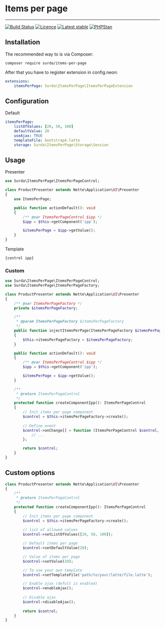 # Items per page

-----

[![Build Status](https://travis-ci.org/surda/items-per-page.svg?branch=master)](https://travis-ci.org/surda/items-per-page)
[![Licence](https://img.shields.io/packagist/l/surda/items-per-page.svg?style=flat-square)](https://packagist.org/packages/surda/items-per-page)
[![Latest stable](https://img.shields.io/packagist/v/surda/items-per-page.svg?style=flat-square)](https://packagist.org/packages/surda/items-per-page)
[![PHPStan](https://img.shields.io/badge/PHPStan-enabled-brightgreen.svg?style=flat)](https://github.com/phpstan/phpstan)


## Installation

The recommended way to is via Composer:

```
composer require surda/items-per-page
```

After that you have to register extension in config.neon:

```yaml
extensions:
    itemsPerPage: Surda\ItemsPerPage\ItemsPerPageExtension
```

## Configuration

Default
```yaml
itemsPerPage:
    listOfValues: [20, 50, 100]
    defaultValue: 20
    useAjax: TRUE
    templateFile: bootstrap4.latte
    storage: Surda\ItemsPerPage\Storage\Session
```

## Usage

Presenter

```php
use Surda\ItemsPerPage\ItemsPerPageControl;

class ProductPresenter extends Nette\Application\UI\Presenter
{
    use ItemsPerPage;

    public function actionDefault(): void
    {
        /** @var ItemsPerPageControl $ipp */
        $ipp = $this->getComponent('ipp');

        $itemsPerPage = $ipp->getValue();
    }
}
```
Template

```html
{control ipp}
```

### Custom

```php
use Surda\ItemsPerPage\ItemsPerPageControl;
use Surda\ItemsPerPage\ItemsPerPageFactory;

class ProductPresenter extends Nette\Application\UI\Presenter
{
    /** @var ItemsPerPageFactory */
    private $itemsPerPageFactory;

    /**
     * @param ItemsPerPageFactory $itemsPerPageFactory
     */
    public function injectItemsPerPage(ItemsPerPageFactory $itemsPerPageFactory): void
    {
        $this->itemsPerPageFactory = $itemsPerPageFactory;
    }

    public function actionDefault(): void
    {
        /** @var ItemsPerPageControl $ipp */
        $ipp = $this->getComponent('ipp');

        $itemsPerPage = $ipp->getValue();
    }

    /**
     * @return ItemsPerPageControl
     */
    protected function createComponentIpp(): ItemsPerPageControl
    {
        // Init items per page component
        $control = $this->itemsPerPageFactory->create();
        
        // Define event
        $control->onChange[] = function (ItemsPerPageControl $control, int $value): void {
            // ...
        };

        return $control;
    }
}
```

## Custom options

```php
class ProductPresenter extends Nette\Application\UI\Presenter
{
    /**
     * @return ItemsPerPageControl
     */
    protected function createComponentIpp(): ItemsPerPageControl
    {
        // Init items per page component
        $control = $this->itemsPerPageFactory->create();
        
        // list of allowed values 
        $control->setListOfValues([20, 50, 100]);

        // Default items per page
        $control->setDefaultValue(20);

        // Value of items per page
        $control->setValue(20);

        // To use your own template
        $control->setTemplateFile('path/to/your/latte/file.latte');

        // Enable ajax (defult is enabled)
        $control->enableAjax();
        
        // Disable ajax
        $control->disableAjax();
        
        return $control;
    }
}
```